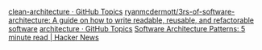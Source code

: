 [clean-architecture · GitHub Topics](https://github.com/topics/clean-architecture)
[ryanmcdermott/3rs-of-software-architecture: A guide on how to write readable, reusable, and refactorable software](https://github.com/ryanmcdermott/3rs-of-software-architecture)
[architecture · GitHub Topics](https://github.com/topics/architecture)
[Software Architecture Patterns: 5 minute read | Hacker News](https://news.ycombinator.com/item?id=29024767)